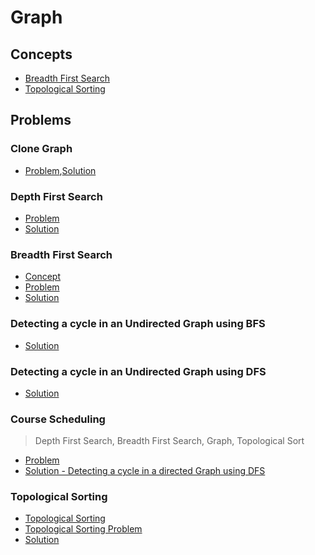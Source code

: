 # Graph

## Concepts

- [Breadth First Search](https://www.geeksforgeeks.org/breadth-first-search-or-bfs-for-a-graph/)
- [Topological Sorting](https://www.geeksforgeeks.org/topological-sorting/)


## Problems 

### Clone Graph

- [Problem](https://leetcode.com/problems/clone-graph/submissions/),[Solution](/CompetitiveProgramming/Graph/cloneGraph.py)


### Depth First Search

- [Problem](https://practice.geeksforgeeks.org/problems/depth-first-traversal-for-a-graph/1)
- [Solution](/CompetitiveProgramming/Graph/depthFirstSearch.py)

### Breadth First Search

- [Concept](https://www.geeksforgeeks.org/breadth-first-search-or-bfs-for-a-graph/)
- [Problem](https://practice.geeksforgeeks.org/problems/bfs-traversal-of-graph/1)
- [Solution](/CompetitiveProgramming/Graph/breadthFirstSearch.py)

### Detecting a cycle in an Undirected Graph using BFS

- [Solution](/CompetitiveProgramming/Graph/undirectedGraphCycleDetectionWithBFS.py)

### Detecting a cycle in an Undirected Graph using DFS

- [Solution](/CompetitiveProgramming/Graph/undirectedGraphCycleDetectionWithDFS.py)


### Course Scheduling 

> Depth First Search, Breadth First Search, Graph, Topological Sort 

- [Problem](https://leetcode.com/problems/course-schedule/submissions/)
- [Solution - Detecting a cycle in a directed Graph using DFS](/CompetitiveProgramming/Graph/courseScheduling-1.py)

### Topological Sorting 

- [Topological Sorting](https://www.geeksforgeeks.org/topological-sorting/)
- [Topological Sorting Problem](https://practice.geeksforgeeks.org/problems/topological-sort/1)
- [Solution]()